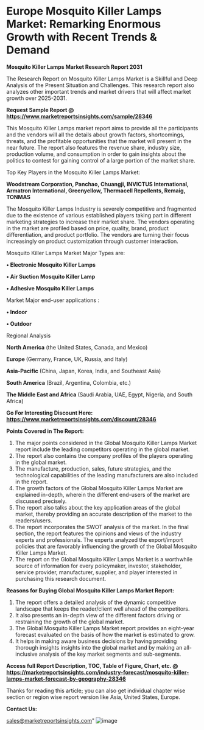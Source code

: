 # Europe Mosquito Killer Lamps Market: Remarking Enormous Growth with Recent Trends & Demand

<strong>Mosquito Killer Lamps Market Research Report 2031</strong>

The Research Report on Mosquito Killer Lamps Market is a Skillful and Deep Analysis of the Present Situation and Challenges. This research report also analyzes other important trends and market drivers that will affect market growth over 2025-2031.

<strong>Request Sample Report @ <a href=https://www.marketreportsinsights.com/sample/28346>https://www.marketreportsinsights.com/sample/28346</a></strong>

This Mosquito Killer Lamps market report aims to provide all the participants and the vendors will all the details about growth factors, shortcomings, threats, and the profitable opportunities that the market will present in the near future. The report also features the revenue share, industry size, production volume, and consumption in order to gain insights about the politics to contest for gaining control of a large portion of the market share.

Top Key Players in the Mosquito Killer Lamps Market:

<strong>Woodstream Corporation, Panchao, Chuangji, INVICTUS International, Armatron International, Greenyellow, Thermacell Repellents, Remaig, TONMAS</strong>

The Mosquito Killer Lamps Industry is severely competitive and fragmented due to the existence of various established players taking part in different marketing strategies to increase their market share. The vendors operating in the market are profiled based on price, quality, brand, product differentiation, and product portfolio. The vendors are turning their focus increasingly on product customization through customer interaction.

Mosquito Killer Lamps Market Major Types are:

<strong>• Electronic Mosquito Killer Lamps

• Air Suction Mosquito Killer Lamp

• Adhesive Mosquito Killer Lamps</strong>

Market Major end-user applications :

<strong>• Indoor

• Outdoor</strong>

Regional Analysis

</u><strong><b>North America</b></strong> (the United States, Canada, and Mexico)

<strong><b>Europe </b></strong>(Germany, France, UK, Russia, and Italy)

<strong><b>Asia-Pacific</b></strong> (China, Japan, Korea, India, and Southeast Asia)

<strong><b>South America</b></strong> (Brazil, Argentina, Colombia, etc.)

<strong><b>The Middle East and Africa</b></strong> (Saudi Arabia, UAE, Egypt, Nigeria, and South Africa)

<strong>Go For Interesting Discount Here: <a href=https://www.marketreportsinsights.com/discount/28346>https://www.marketreportsinsights.com/discount/28346</a></strong>

<strong>Points Covered in The Report:</strong>
<ol>
  <li>The major points considered in the Global Mosquito Killer Lamps Market report include the leading competitors operating in the global market.</li>
  <li>The report also contains the company profiles of the players operating in the global market.</li>
  <li>The manufacture, production, sales, future strategies, and the technological capabilities of the leading manufacturers are also included in the report.</li>
  <li>The growth factors of the Global Mosquito Killer Lamps Market are explained in-depth, wherein the different end-users of the market are discussed precisely.</li>
  <li>The report also talks about the key application areas of the global market, thereby providing an accurate description of the market to the readers/users.</li>
  <li>The report incorporates the SWOT analysis of the market. In the final section, the report features the opinions and views of the industry experts and professionals. The experts analyzed the export/import policies that are favorably influencing the growth of the Global Mosquito Killer Lamps Market.</li>
  <li>The report on the Global Mosquito Killer Lamps Market is a worthwhile source of information for every policymaker, investor, stakeholder, service provider, manufacturer, supplier, and player interested in purchasing this research document.</li>
</ol>
<strong>Reasons for Buying Global Mosquito Killer Lamps Market Report:</strong>

<ol>
  <li>The report offers a detailed analysis of the dynamic competitive landscape that keeps the reader/client well ahead of the competitors.</li>
  <li>It also presents an in-depth view of the different factors driving or restraining the growth of the global market.</li>
  <li>The Global Mosquito Killer Lamps Market report provides an eight-year forecast evaluated on the basis of how the market is estimated to grow.</li>
  <li>It helps in making aware business decisions by having providing thorough insights insights into the global market and by making an all-inclusive analysis of the key market segments and sub-segments.</li>
</ol>
<strong>Access full Report Description, TOC, Table of Figure, Chart, etc. @ <a href=https://marketreportsinsights.com/industry-forecast/mosquito-killer-lamps-market-forecast-by-geography-28346>https://marketreportsinsights.com/industry-forecast/mosquito-killer-lamps-market-forecast-by-geography-28346</a></strong>


Thanks for reading this article; you can also get individual chapter wise section or region wise report version like Asia, United States, Europe.

<strong>Contact Us:</strong>

sales@marketreportsinsights.com"
![image](https://github.com/user-attachments/assets/d6bfb224-32c1-400e-9cd1-9221713e6b80)
